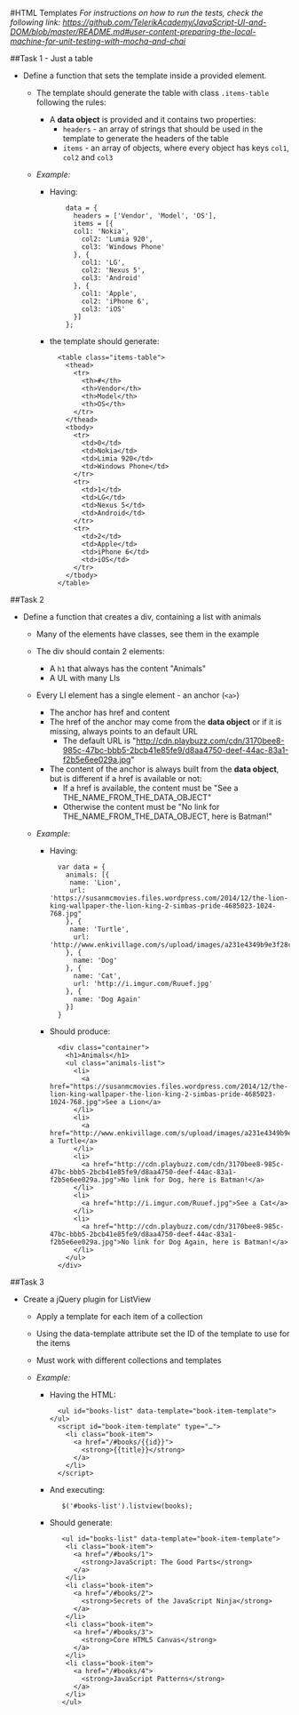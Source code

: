 #HTML Templates
_For instructions on how to run the tests, check the following link: 
https://github.com/TelerikAcademy/JavaScript-UI-and-DOM/blob/master/README.md#user-content-preparing-the-local-machine-for-unit-testing-with-mocha-and-chai_

##Task 1 - Just a table

* Define a function that sets the template inside a provided element.
  * The template should generate the table with class `.items-table` following the rules:
    * A **data object** is provided and it contains two properties:
      * `headers` - an array of strings that should be used in the template to generate the headers of the table
      * `items` - an array of objects, where every object has keys `col1`, `col2` and `col3`
      
      
  * _Example:_
    * Having:
    
    
              data = {        
                headers = ['Vendor', 'Model', 'OS'],          
                items = [{          
                col1: 'Nokia',            
                  col2: 'Lumia 920',            
                  col3: 'Windows Phone'                      
                }, {          
                  col1: 'LG',            
                  col2: 'Nexus 5',            
                  col3: 'Android'                      
                }, {          
                  col1: 'Apple',            
                  col2: 'iPhone 6',                        
                  col3: 'iOS'                      
                }]          
              }; 
        
        
    * the template should generate:      
      
       
                  
            <table class="items-table"> 
              <thead>
                <tr>
                  <th>#</th>
                  <th>Vendor</th>
                  <th>Model</th>
                  <th>OS</th>
                </tr>
              </thead>
              <tbody>
                <tr>
                  <td>0</td>
                  <td>Nokia</td> 
                  <td>Limia 920</td>
                  <td>Windows Phone</td>
                </tr>
                <tr>
                  <td>1</td> 
                  <td>LG</td>
                  <td>Nexus 5</td> 
                  <td>Android</td> 
                </tr>
                <tr>
                  <td>2</td> 
                  <td>Apple</td>
                  <td>iPhone 6</td> 
                  <td>iOS</td> 
                </tr>
              </tbody>
            </table>
          
          
##Task 2
* Define a function that creates a div, containing a list with animals
  * Many of the elements have classes, see them in the example
  * The div should contain 2 elements:
    * A `h1` that always has the content "Animals"
    * A UL with many LIs
  * Every LI element has a single element - an anchor (`<a>`)
    * The anchor has href and content
    * The href of the anchor may come from the **data object** or if it is missing, always points to an default URL
      * The default URL is "http://cdn.playbuzz.com/cdn/3170bee8-985c-47bc-bbb5-2bcb41e85fe9/d8aa4750-deef-44ac-83a1-f2b5e6ee029a.jpg"
    * The content of the anchor is always built from the **data object**, but is different if a href is available or not:
      * If a href is available, the content must be "See a THE_NAME_FROM_THE_DATA_OBJECT"
      * Otherwise the content must be "No link for THE_NAME_FROM_THE_DATA_OBJECT, here is Batman!"
      
  * _Example:_
    * Having:
      

      
            var data = {
              animals: [{
               name: 'Lion',
               url: 'https://susanmcmovies.files.wordpress.com/2014/12/the-lion-king-wallpaper-the-lion-king-2-simbas-pride-4685023-1024-768.jpg"
              }, {
               name: 'Turtle',
                url: 'http://www.enkivillage.com/s/upload/images/a231e4349b9e3f28c740d802d4565eaf.jpg'
              }, {
                name: 'Dog'              
              }, {
                name: 'Cat',
                url: 'http://i.imgur.com/Ruuef.jpg'
              }, {
                name: 'Dog Again'              
              }] 
            }
          
    * Should produce:
           
           

            <div class="container">
              <h1>Animals</h1>
              <ul class="animals-list">             
                <li>
                  <a href="https://susanmcmovies.files.wordpress.com/2014/12/the-lion-king-wallpaper-the-lion-king-2-simbas-pride-4685023-1024-768.jpg">See a Lion</a>                
                </li>                
                <li>
                  <a href="http://www.enkivillage.com/s/upload/images/a231e4349b9e3f28c740d802d4565eaf.jpg">See a Turtle</a>                
                </li>                
                <li>
                  <a href="http://cdn.playbuzz.com/cdn/3170bee8-985c-47bc-bbb5-2bcb41e85fe9/d8aa4750-deef-44ac-83a1-f2b5e6ee029a.jpg">No link for Dog, here is Batman!</a>                
                </li>                
                <li>
                  <a href="http://i.imgur.com/Ruuef.jpg">See a Cat</a>                
                </li>             
                <li>
                  <a href="http://cdn.playbuzz.com/cdn/3170bee8-985c-47bc-bbb5-2bcb41e85fe9/d8aa4750-deef-44ac-83a1-f2b5e6ee029a.jpg">No link for Dog Again, here is Batman!</a>                
                </li>              
              </ul>
            </div>     

##Task 3
* Create a jQuery plugin for ListView
  * Apply a template for each item of a collection
  * Using the data-template attribute set the ID of the template to use for the items
  * Must work with different collections and templates
  
  
  * _Example:_     
    * Having the HTML:        
          
            
            <ul id="books-list" data-template="book-item-template"></ul>
            <script id="book-item-template" type="…">
              <li class="book-item">
                <a href="/#books/{{id}}">
                  <strong>{{title}}</strong>
                </a>
              </li>	
            </script>           
    
    * And executing:
      
      
            
             $('#books-list').listview(books);
          
          
          
    * Should generate:        
        
        
        
        
             <ul id="books-list" data-template="book-item-template">
              <li class="book-item">
                <a href="/#books/1">
                  <strong>JavaScript: The Good Parts</strong>
                </a>
              </li>
              <li class="book-item">
                <a href="/#books/2">
                  <strong>Secrets of the JavaScript Ninja</strong>
                </a>
              </li>
              <li class="book-item">
                <a href="/#books/3">
                  <strong>Core HTML5 Canvas</strong>
                </a>
              </li>
              <li class="book-item">
                <a href="/#books/4">
                  <strong>JavaScript Patterns</strong>
                </a>
              </li>
             </ul>
          
          
  
